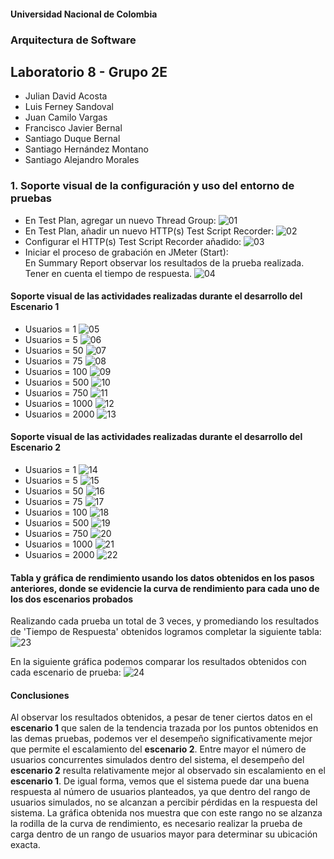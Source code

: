 #### Universidad Nacional de Colombia
### Arquitectura de Software
## Laboratorio 8 - Grupo 2E

- Julian David Acosta
- Luis Ferney Sandoval
- Juan Camilo Vargas
- Francisco Javier Bernal
- Santiago Duque Bernal
- Santiago Hernández Montano
- Santiago Alejandro Morales

### 1. Soporte visual de la configuración y uso del entorno de pruebas

- En Test Plan, agregar un nuevo Thread Group:
  ![01](img/ss1.png)
- En Test Plan, añadir un nuevo HTTP(s) Test Script Recorder:
  ![02](img/ss2.png)
- Configurar el HTTP(s) Test Script Recorder añadido: 
  ![03](img/ss3.png)
- Iniciar el proceso de grabación en JMeter (Start):\
  En Summary Report observar los resultados de la prueba realizada. Tener en cuenta el tiempo de respuesta.
  ![04](img/ss3.png)

#### Soporte visual de las actividades realizadas durante el desarrollo del Escenario 1

* Usuarios = 1
  ![05](img/sc1/1e1.png)
* Usuarios = 5
  ![06](img/sc1/5e1.png)
* Usuarios = 50
  ![07](img/sc1/50e1.png)
* Usuarios = 75
  ![08](img/sc1/75e1.png)
* Usuarios = 100
  ![09](img/sc1/100e1.png)
* Usuarios = 500
  ![10](img/sc1/500e1.png)
* Usuarios = 750
  ![11](img/sc1/750e1.png)
* Usuarios = 1000
  ![12](img/sc1/1000e1.png)
* Usuarios = 2000
  ![13](img/sc1/2000e1.png)

#### Soporte visual de las actividades realizadas durante el desarrollo del Escenario 2

* Usuarios = 1
  ![14](img/sc2/1e2.png)
* Usuarios = 5
  ![15](img/sc2/5e2.png)
* Usuarios = 50
  ![16](img/sc2/50e2.png)
* Usuarios = 75
  ![17](img/sc2/75e2.png)
* Usuarios = 100
  ![18](img/sc2/100e2.png)
* Usuarios = 500
  ![19](img/sc2/500e2.png)
* Usuarios = 750
  ![20](img/sc2/750e2.png)
* Usuarios = 1000
  ![21](img/sc2/1000e2.png)
* Usuarios = 2000
  ![22](img/sc2/2000e2.png)

#### Tabla y gráfica de rendimiento usando los datos obtenidos en los pasos anteriores, donde se evidencie la curva de rendimiento  para cada uno de los dos escenarios probados

Realizando cada prueba un total de 3 veces, y promediando los resultados de 'Tiempo de Respuesta' obtenidos logramos completar la siguiente tabla:
  ![23](img/tabla.png)

En la siguiente gráfica podemos comparar los resultados obtenidos con cada escenario de prueba:
  ![24](img/grafica.png)

#### Conclusiones

Al observar los resultados obtenidos, a pesar de tener ciertos datos en el **escenario 1** que salen de la tendencia trazada por los puntos obtenidos en las demas pruebas, podemos ver el desempeño significativamente mejor que permite el escalamiento del **escenario 2**.
Entre mayor el número de usuarios concurrentes simulados dentro del sistema, el desempeño del **escenario 2** resulta relativamente mejor al observado sin escalamiento en el **escenario 1**.
De igual forma, vemos que el sistema puede dar una buena respuesta al número de usuarios planteados, ya que dentro del rango de usuarios simulados, no se alcanzan a percibir pérdidas en la respuesta del sistema.
La gráfica obtenida nos muestra que con este rango no se alzanza la rodilla de la curva de rendimiento, es necesario realizar la prueba de carga dentro de un rango de usuarios mayor para determinar su ubicación exacta.

